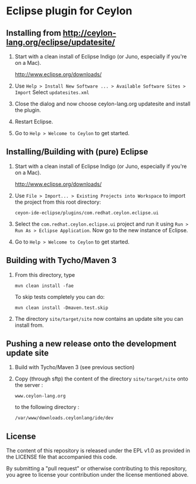 # Eclipse plugin for Ceylon

## Installing from http://ceylon-lang.org/eclipse/updatesite/

1.  Start with a clean install of Eclipse Indigo (or Juno, especially if you're on a Mac).
    
    <http://www.eclipse.org/downloads/>
    
2.  Use `Help > Install New Software ... > Available Software Sites > Import`
    Select `updatesites.xml`
    
3.  Close the dialog and now choose ceylon-lang.org updatesite and install the 
    plugin.
    
4.  Restart Eclipse.
    
5.  Go to `Help > Welcome to Ceylon` to get started.

## Installing/Building with (pure) Eclipse

1.  Start with a clean install of Eclipse Indigo (or Juno, especially if you're on a Mac).
    
    <http://www.eclipse.org/downloads/>
    
2.  Use `File > Import... > Existing Projects into Workspace` 
    to import the project from this root directory: 
    
        ceyon-ide-eclipse/plugins/com.redhat.ceylon.eclipse.ui
    
3.  Select the `com.redhat.ceylon.eclipse.ui` project and run it using
    `Run > Run As > Eclipse Application`. Now go to the new instance of 
    Eclipse.
    
4.  Go to `Help > Welcome to Ceylon` to get started.

## Building with Tycho/Maven 3

1.  From this directory, type
    
        mvn clean install -fae

    To skip tests completely you can do:

        mvn clean install -Dmaven.test.skip 
   
2.  The directory `site/target/site` now contains an update site you can 
    install from.

## Pushing a new release onto the development update site

1.  Build with Tycho/Maven 3 (see previous section)
    
2.  Copy (through sftp) the content of the directory `site/target/site` onto the server :

        www.ceylon-lang.org 
    
    to the following directory :
    
        /var/www/downloads.ceylonlang/ide/dev
        
## License

The content of this repository is released under the EPL v1.0
as provided in the LICENSE file that accompanied this code.

By submitting a "pull request" or otherwise contributing to this repository, you
agree to license your contribution under the license mentioned above.
